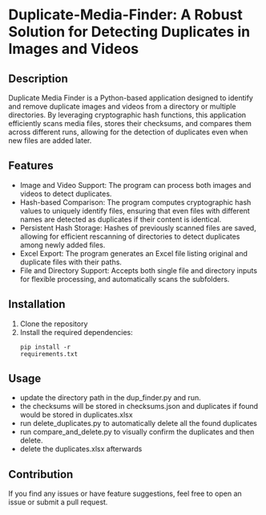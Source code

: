 # Duplicate-Media-Finder: A Robust Solution for Detecting Duplicates in Images and Videos

## Description
Duplicate Media Finder is a Python-based application designed to identify and remove duplicate images and videos from a directory or multiple directories. By leveraging cryptographic hash functions, this application efficiently scans media files, stores their checksums, and compares them across different runs, allowing for the detection of duplicates even when new files are added later.

## Features
* Image and Video Support: The program can process both images and videos to detect duplicates.
* Hash-based Comparison: The program computes cryptographic hash values to uniquely identify files, ensuring that even files with different names are detected as duplicates if their content is identical.
* Persistent Hash Storage: Hashes of previously scanned files are saved, allowing for efficient rescanning of directories to detect duplicates among newly added files.
* Excel Export: The program generates an Excel file listing original and duplicate files with their paths.
* File and Directory Support: Accepts both single file and directory inputs for flexible processing, and automatically scans the subfolders.

## Installation
1. Clone the repository
2. Install the required dependencies: <pre><code>pip install -r requirements.txt</code></pre>

## Usage
* update the directory path in the dup_finder.py and run.
* the checksums will be stored in checksums.json and duplicates if found would be stored in duplicates.xlsx
* run delete_duplicates.py to automatically delete all the found duplicates
* run compare_and_delete.py to visually confirm the duplicates and then delete.
* delete the duplicates.xlsx afterwards 

## Contribution
If you find any issues or have feature suggestions, feel free to open an issue or submit a pull request.
